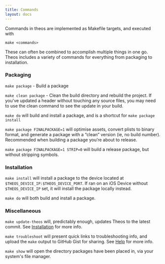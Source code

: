 ```yaml
---
title: Commands
layout: docs
---
```


Commands in theos are implemented as Makefile targets, and executed with

`make <commands>`

These can often be combined to accomplish multiple things in one go. Theos includes a variety of commands for everything from packaging to installation.

### Packaging

`make package` - Build a package

`make clean package` - Clean the build directory and rebuild the project. If you've updated a header without touching any source files, you may need to use the clean command to see the update in your build.

`make do` will build and install a package, and is a shortcut for `make package install`

`make package FINALPACKAGE=1` will optimise assets, convert plists to binary format, and generate a package with a “clean” version (ie, no build number). Recommended when building a package you’re about to release.

`make package FINALPACKAGE=1 STRIP=0` will build a release package, but without stripping symbols.


### Installation

`make install` will install a package to the device located at `$THEOS_DEVICE_IP:$THEOS_DEVICE_PORT`. If ran on an iOS Device without `$THEOS_DEVICE_IP` set, it will install the package locally instead.

`make do` will both build and install a package.

### Miscellaneous

`make update-theos` will, predictably enough, updates Theos to the latest commit. See [Installation](/docs/Installation.html) for more info. 

`make troubleshoot` will present quick links to troubleshooting info, and upload the `make` output to GitHub Gist for sharing. See [Help](/docs/Installation.html) for more info.

`make show` will open the directory packages have been placed in, via your system's file manager.
